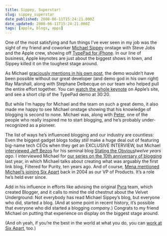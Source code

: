 ```yaml
---
title: Sippey, Superstar!
slug: sippey_superstar
date_published: 2008-06-11T15:24:21.000Z
date_updated: 2008-06-11T15:24:21.000Z
tags: [apple, blogs, apps]
---
```


One of the most satisfying and fun things I’ve ever seen in my job was the sight of my friend and coworker [Michael Sippey](http://sippey.com/) onstage with Steve Jobs and the Apple crew, showing off [TypePad for iPhone](https://web.archive.org/web/20080612034340/http://www.typepad.com/features/blog-iphone.html). In our line of business, Apple keynotes are just about the biggest shows in town, and Sippey killed it on the toughest stage around.

As Michael [graciously mentions in his own post](http://sippey.typepad.com/filtered/2008/06/on-stage.html), the demo wouldn’t have been possible without our great developer (and demo god in his own right) Ray Marshall, along with Stephane Delbecque on our team who helped pull the entire effort together. You can [watch the whole keynote](https://podcasts.apple.com/us/podcast/apple-events-video/id275834665?i=1000026717006) on Apple’s site, and see a short clip of the TypePad demo at 30:20.

But while I’m happy for Michael and the team on such a great demo, it also made me happy to see Michael onstage showing that his knowledge of blogging is second to none. Michael was, along with [Peter](http://www.peterme.com/), one of the people who really inspired me to start blogging, and he’s probably under-recognized as a pioneer.

The list of ways he’s influenced blogging and our industry are countless: Even the biggest gadget blogs today *still* make a huge deal out of featuring big-name tech CEOs when they get an EXCLUSIVE INTERVIEW, but Michael [interviewed Jeff Bezos](http://www.theobvious.com/archive/1996/10/14.html) for his seminal blog [Stating the Obvious](http://theobvious.com/)*twelve years ago*. I interviewed Michael for [our series on the 10th anniversary of blogging](http://www.sixapart.com/blog/2007/04/michael_sippey.html) last year, in which Michael talks about creating what was arguably the first link blog, Filtered for Purity, ten years ago. And of course, [Mena mentioned Michael’s joining Six Apart](http://www.sixapart.com/blog/2004/08/michael-sippey.html) back in 2004 as our VP of Products. It’s a role he’s held ever since.

Add in his influence in efforts like advising the original [Pyra](https://web.archive.org/web/20080515200632/http://pyra.com/) team, which created Blogger, and it calls to mind the old chestnut about the Velvet Underground: Not everybody has read Michael Sippey’s blog, but everyone who did, started a blog. (And at some point in recent history, it’s possible that everyone who did started a blogging *company*.) Congrats to my friend Michael on putting that experience on display on the biggest stage around.

(And oh yeah, if you’re the best in the world at what you do, you can [work at Six Apart](https://web.archive.org/web/20080621155748/http://www.sixapart.com/about/jobs), too.)
